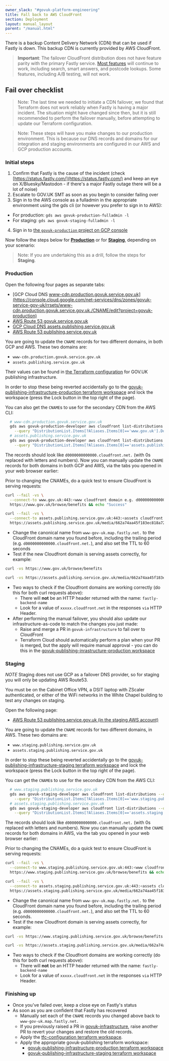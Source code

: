 ```yaml
---
owner_slack: "#govuk-platform-engineering"
title: Fall back to AWS CloudFront
section: Deployment
layout: manual_layout
parent: "/manual.html"
---
```


There is a backup Content Delivery Network (CDN) that can be used if Fastly is down.
This backup CDN is currently provided by AWS CloudFront.

> **Important**: The failover CloudFront distribution does not have feature parity with the primary Fastly service.
> [Most features](https://docs.google.com/document/d/17_dfWvKNmqyLX1h_PPY6_Cd6IggrrSsP-Peh2De6JQk/edit) will continue to work, including search, smart answers, and postcode lookups. Some features, including
> A/B testing, will not work.

## Fail over checklist

> Note: The last time we needed to initiate a CDN failover, we found that Terraform does not work reliably when Fastly is
> having a major incident. The situation might have changed since then, but it is still recommended to perform the
> failover manually, before attempting to update our Terraform configuration.

<!-- Force separation between these two blockquotes -->

> Note: These steps will have you make changes to our production environment. This is because our DNS records and domains for our integration and staging environments are configured in our AWS and GCP production accounts.

### Initial steps

1. Confirm that Fastly is the cause of the incident (check [https://status.fastly.com/](https://status.fastly.com/)
  and keep an eye on X/Bluesky/Mastodon - if there's a major Fastly outage there will be a lot of noise)
2. Escalate to GOV.UK SMT as soon as you begin to consider failing over
3. Sign in to the AWS console as a fulladmin in the appropriate environment using the gds cli (or however you prefer to sign in to AWS):
  - For production: `gds aws govuk-production-fulladmin -l`
  - For staging: `gds aws govuk-staging-fulladmin -l`
4. Sign in to [the `govuk-production` project on GCP console](https://console.cloud.google.com/home/dashboard?project=govuk-production)

Now follow the steps below for [**Production**](#production) or for [**Staging**](#staging), depending on your scenario:

> Note: If you are undertaking this as a drill, follow the steps for **Staging**.

### Production

Open the following four pages as separate tabs:

- [GCP Cloud DNS www-cdn.production.govuk.service.gov.uk](https://console.cloud.google.com/net-services/dns/zones/govuk-service-gov-uk/rrsets/www-cdn.production.govuk.service.gov.uk./CNAME/edit?project=govuk-production)
- [AWS Route 53 govuk.service.gov.uk](https://console.aws.amazon.com/route53/v2/hostedzones#ListRecordSets/Z22RPYZA77J620)
- [GCP Cloud DNS assets.publishing.service.gov.uk](https://console.cloud.google.com/net-services/dns/zones/publishing-service-gov-uk/rrsets/assets.publishing.service.gov.uk./CNAME/edit?project=govuk-production)
- [AWS Route 53 publishing.service.gov.uk](https://console.aws.amazon.com/route53/v2/hostedzones#ListRecordSets/Z3SBFBO09PD5HF)

You are going to update the `CNAME` records for two different domains, in both GCP and AWS. These two domains are:

- `www-cdn.production.govuk.service.gov.uk`
- `assets.publishing.service.gov.uk`

Their values can be found in [the Terraform configuration](https://github.com/alphagov/govuk-infrastructure/blob/main/terraform/deployments/tfc-configuration/variables-production.tf) for GOV.UK publishing infrastructure.

In order to stop these being reverted accidentally go to the [govuk-publishing-infrastructure-production terraform workspace](https://app.terraform.io/app/govuk/workspaces/govuk-publishing-infrastructure-production)
and lock the workspace (press the Lock button in the top right of the page).

You can also get the `CNAME`s to use for the secondary CDN from the AWS CLI:

```bash
  # www-cdn.production.govuk.service.gov.uk
  gds aws govuk-production-developer aws cloudfront list-distributions --output text \
    --query "DistributionList.Items[?Aliases.Items[0]=='www.gov.uk'].DomainName | [0]"
  # assets.publishing.service.gov.uk
  gds aws govuk-production-developer aws cloudfront list-distributions --output text \
    --query "DistributionList.Items[?Aliases.Items[0]=='assets.publishing.service.gov.uk'].DomainName | [0]"
```

The records should look like `d0000000000000.cloudfront.net.` (with 0s replaced with letters and numbers). Now you can manually update the `CNAME` records for both domains in both GCP and AWS, via the tabs you opened in your web browser earlier:

Prior to changing the CNAMEs, do a quick test to ensure CloudFront is serving requests:

```bash
curl --fail -vs \
  --connect-to www.gov.uk:443:<www cloudfront domain e.g. d0000000000000.cloudfront.net> \
  https://www.gov.uk/browse/benefits && echo "Success"

curl --fail -vs \
  --connect-to assets.publishing.service.gov.uk:443:<assets cloudfront domain e.g. d0000000000000.cloudfront.net> \
  https://assets.publishing.service.gov.uk/media/662a74aa45f183ec818a72c2/dvsa-earned-recognition-vehicle-operators-accredited-list.csv/preview && echo success
```

- Change the canonical name from `www-gov-uk.map.fastly.net.` to the CloudFront domain name you found before, including the trailing period (e.g. `d0000000000000.cloudfront.net.`), and also set the TTL to 60 seconds
- Test if the new Cloudfront domain is serving assets correctly, for example:

```bash
curl -vs https://www.gov.uk/browse/benefits

curl -vs https://assets.publishing.service.gov.uk/media/662a74aa45f183ec818a72c2/dvsa-earned-recognition-vehicle-operators-accredited-list.csv/preview
```

- Two ways to check if the Cloudfront domains are working correctly (do this for both curl requests above):
  - There will **not** be an HTTP header returned with the name: `fastly-backend-name`
  - Look for a value of `xxxxx.cloudfront.net` in the responses `via` HTTP Header.
- After performing the manual failover, you should also update our infrastructure-as-code to match the changes you just made:
  - Raise and merge a PR in `govuk-infrastructure` to fail over to CloudFront
  - Terraform Cloud should automatically perform a plan when your PR is merged, but the apply will require manual approval - you can do this in the [govuk-publishing-inrastructure-production workspace](https://app.terraform.io/app/govuk/workspaces/govuk-publishing-infrastructure-production)

### Staging

*NOTE* Staging does not use GCP as a failover DNS provider, so for staging you will only be updating AWS Route53.

You must be on the Cabinet Office VPN, a DSIT laptop with ZScaler authenticated, or either of the WiFi networks in the White Chapel building to test any changes on staging.

Open the following page:

- [AWS Route 53 publishing.service.gov.uk (in the staging AWS account)](https://us-east-1.console.aws.amazon.com/route53/v2/hostedzones#ListRecordSets/Z05513091E15C53LVTH47)

You are going to update the `CNAME` records for two different domains, in AWS. These two domains are:

- `www.staging.publishing.service.gov.uk`
- `assets.staging.publishing.service.gov.uk`

In order to stop these being reverted accidentally go to the [govuk-publishing-infrastructure-staging terraform workspace](https://app.terraform.io/app/govuk/workspaces/govuk-publishing-infrastructure-staging)
and lock the workspace (press the Lock button in the top right of the page).

You can get the `CNAME`s to use for the secondary CDN from the AWS CLI:

```bash
  # www.staging.publishing.service.gov.uk
  gds aws govuk-staging-developer aws cloudfront list-distributions --output text \
    --query "DistributionList.Items[?Aliases.Items[0]=='www.staging.publishing.service.gov.uk'].DomainName | [0]"
  # assets.staging.publishing.service.gov.uk
  gds aws govuk-staging-developer aws cloudfront list-distributions --output text \
    --query "DistributionList.Items[?Aliases.Items[0]=='assets.staging.publishing.service.gov.uk'].DomainName | [0]"
```

The records should look like `d0000000000000.cloudfront.net.` (with 0s replaced with letters and numbers). Now you can manually update the `CNAME` records for both domains in AWS, via the tab you opened in your web browser earlier:

Prior to changing the CNAMEs, do a quick test to ensure CloudFront is serving requests:

```bash
curl --fail -vs \
  --connect-to www.staging.publishing.service.gov.uk:443:<www cloudfront domain e.g. d0000000000000.cloudfront.net> \
  https://www.staging.publishing.service.gov.uk/browse/benefits && echo "Success"

curl --fail -vs \
  --connect-to assets.staging.publishing.service.gov.uk:443:<assets cloudfront domain e.g. d0000000000000.cloudfront.net> \
  https://assets.staging.publishing.service.gov.uk/media/662a74aa45f183ec818a72c2/dvsa-earned-recognition-vehicle-operators-accredited-list.csv/preview && echo success

```

- Change the canonical name from `www-gov-uk.map.fastly.net.` to the CloudFront domain name you found before, including the trailing period (e.g. `d0000000000000.cloudfront.net.`), and also set the TTL to 60 seconds.
- Test if the new Cloudfront domain is serving assets correctly, for example:

```bash
curl -vs https://www.staging.publishing.service.gov.uk/browse/benefits

curl -vs https://assets.staging.publishing.service.gov.uk/media/662a74aa45f183ec818a72c2/dvsa-earned-recognition-vehicle-operators-accredited-list.csv/preview
```

- Two ways to check if the Cloudfront domains are working correctly (do this for both curl requests above):
  - There will **not** be an HTTP header returned with the name: `fastly-backend-name`
  - Look for a value of `xxxxx.cloudfront.net` in the responses `via` HTTP Header.

### Finishing up

- Once you've failed over, keep a close eye on Fastly's status
- As soon as you are confident that Fastly has recovered
  - Manually set each of the `CNAME` records you changed above back to `www-gov-uk.map.fastly.net.`
  - If you previously raised a PR in [govuk-infrastructure](https://github.com/alphagov/govuk-infrastructure), raise another PR to revert your changes and restore the old records.
  - Apply the [tfc-configuration terraform workspace](https://app.terraform.io/app/govuk/workspaces/tfc-configuration).
  - Apply the appropriate govuk-publishing terraform workspace:
    - [govuk-publishing-infrastructure-production terraform workspace](https://app.terraform.io/app/govuk/workspaces/govuk-publishing-infrastructure-production)
    - [govuk-publishing-infrastructure-staging terraform workspace](https://app.terraform.io/app/govuk/workspaces/govuk-publishing-infrastructure-staging)
